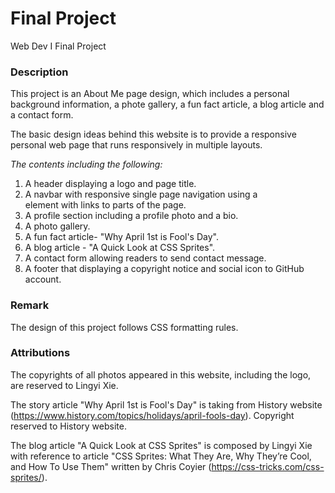 # Final Project
Web Dev I Final Project


### Description
This project is an About Me page design, which includes a personal background information, a phote gallery, a fun fact article, a blog article and a contact form.

The basic design ideas behind this website is to provide a responsive personal web page that runs responsively in multiple layouts. 

*The contents including the following:*
  1. A header displaying a logo and page title.
  2. A navbar with responsive single page navigation using a <nav> element with links to parts of the page.
  3. A profile section including a profile photo and a bio.
  4. A photo gallery.
  5. A fun fact article- "Why April 1st is Fool's Day".
  6. A blog article - "A Quick Look at CSS Sprites".
  7. A contact form allowing readers to send contact message.
  8. A footer that displaying a copyright notice and social icon to GitHub account.

### Remark 
The design of this project follows CSS formatting rules.

### Attributions
The copyrights of all photos appeared in this website, including the logo, are reserved to Lingyi Xie.

The story article "Why April 1st is Fool's Day" is taking from History website (https://www.history.com/topics/holidays/april-fools-day). Copyright reserved to History website.

The blog article "A Quick Look at CSS Sprites" is composed by Lingyi Xie with reference to article "CSS Sprites: What They Are, Why They’re Cool, and How To Use Them" written by Chris Coyier (https://css-tricks.com/css-sprites/). 

